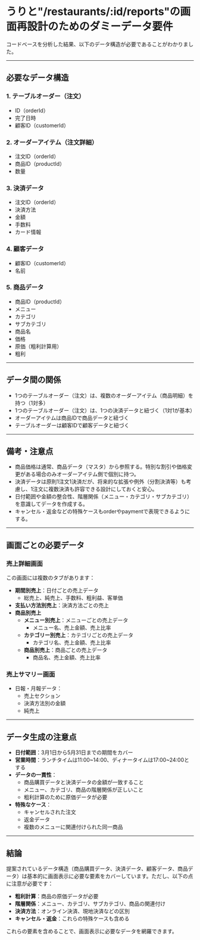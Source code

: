 # うりと"/restaurants/:id/reports"の画面再設計のためのダミーデータ要件

コードベースを分析した結果、以下のデータ構造が必要であることがわかりました。

---

## 必要なデータ構造

### 1. テーブルオーダー（注文）
- ID（orderId）
- 完了日時
- 顧客ID（customerId）

### 2. オーダーアイテム（注文詳細）
- 注文ID（orderId）
- 商品ID（productId）
- 数量

### 3. 決済データ
- 注文ID（orderId）
- 決済方法
- 金額
- 手数料
- カード情報

### 4. 顧客データ
- 顧客ID（customerId）
- 名前

### 5. 商品データ
- 商品ID（productId）
- メニュー
- カテゴリ
- サブカテゴリ
- 商品名
- 価格
- 原価（粗利計算用）
- 粗利

---

## データ間の関係

- 1つのテーブルオーダー（注文）は、複数のオーダーアイテム（商品明細）を持つ（1対多）
- 1つのテーブルオーダー（注文）は、1つの決済データと紐づく（1対1が基本）
- オーダーアイテムは商品IDで商品データと紐づく
- テーブルオーダーは顧客IDで顧客データと紐づく

---

## 備考・注意点

- 商品価格は通常、商品データ（マスタ）から参照する。特別な割引や価格変更がある場合のみオーダーアイテム側で個別に持つ。
- 決済データは原則1注文1決済だが、将来的な拡張や例外（分割決済等）も考慮し、1注文に複数決済も許容できる設計にしておくと安心。
- 日付範囲や金額の整合性、階層関係（メニュー・カテゴリ・サブカテゴリ）を意識してデータを作成する。
- キャンセル・返金などの特殊ケースもorderやpaymentで表現できるようにする。

---

## 画面ごとの必要データ

### 売上詳細画面
この画面には複数のタブがあります：

- **期間別売上**：日付ごとの売上データ
  - 総売上、純売上、手数料、粗利益、客単価
- **支払い方法別売上**：決済方法ごとの売上
- **商品別売上**
  - **メニュー別売上**：メニューごとの売上データ
    - メニュー名、売上金額、売上比率
  - **カテゴリー別売上**：カテゴリごとの売上データ
    - カテゴリ名、売上金額、売上比率
  - **商品別売上**：商品ごとの売上データ
    - 商品名、売上金額、売上比率

### 売上サマリー画面
- 日報・月報データ：
  - 売上セクション
  - 決済方法別の金額
  - 純売上

---

## データ生成の注意点

- **日付範囲**：3月1日から5月31日までの期間をカバー
- **営業時間**：ランチタイムは11:00~14:00、ディナータイムは17:00~24:00とする
- **データの一貫性**：
  - 商品購買データと決済データの金額が一致すること
  - メニュー、カテゴリ、商品の階層関係が正しいこと
  - 粗利計算のために原価データが必要
- **特殊なケース**：
  - キャンセルされた注文
  - 返金データ
  - 複数のメニューに関連付けられた同一商品

---

## 結論

提案されているデータ構造（商品購買データ、決済データ、顧客データ、商品データ）は基本的に画面表示に必要な要素をカバーしています。ただし、以下の点に注意が必要です：

- **粗利計算**：商品の原価データが必要
- **階層関係**：メニュー、カテゴリ、サブカテゴリ、商品の関連付け
- **決済方法**：オンライン決済、現地決済などの区別
- **キャンセル・返金**：これらの特殊ケースも含める

これらの要素を含めることで、画面表示に必要なデータを網羅できます。